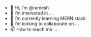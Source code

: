 - 👋 Hi, I’m @ramesh
- 👀 I’m interested in ...
- 🌱 I’m currently learning MERN stack
- 💞️ I’m looking to collaborate on ...
- 📫 How to reach me ...

<!---
rameshgitter/rameshgitter is a ✨ special ✨ repository because its `README.md` (this file) appears on your GitHub profile.
You can click the Preview link to take a look at your changes.
--->
